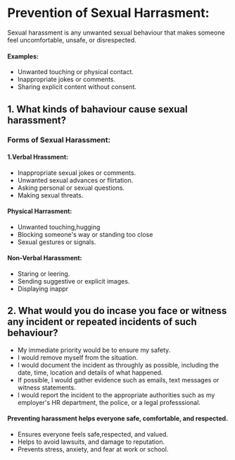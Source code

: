 
# Prevention of Sexual Harrasment:

Sexual harassment is any unwanted sexual behaviour that makes someone feel uncomfortable, unsafe, or disrespected.
#### Examples:
* Unwanted touching or physical contact.
* Inappropriate jokes or comments.
* Sharing explicit content without consent.
## 1. What kinds of bahaviour cause sexual harassment?
### Forms of Sexual Harassment:
#### 1.Verbal Hrassment:
* Inappropriate sexual jokes or comments.
* Unwanted sexual advances or flirtation.
* Asking personal or sexual questions.
* Making sexual threats.

#### Physical Harrasment:
* Unwanted touching,hugging
* Blocking someone's way or standing too close
* Sexual gestures or signals.

#### Non-Verbal Harassment:
* Staring or leering.
* Sending suggestive or explicit images.
* Displaying inappr

## 2. What would you do incase you face or witness any incident or repeated incidents of such behaviour?
* My immediate priority would be to ensure my safety.
* I would remove myself from the situation.
* I would document the incident as throughly as possible, including the date, time, location and details of what happened.
* If possible, I would gather evidence such as emails, text messages or witness statements.
* I would report the incident to the appropriate authorities such as my employer's HR department, the police, or a legal professsional.



#### Preventing harassment helps everyone safe, comfortable, and respected. 
* Ensures everyone feels safe,respected, and valued.
* Helps to avoid lawsuits, and damage to reputation.
* Prevents stress, anxiety, and fear at work or school.



